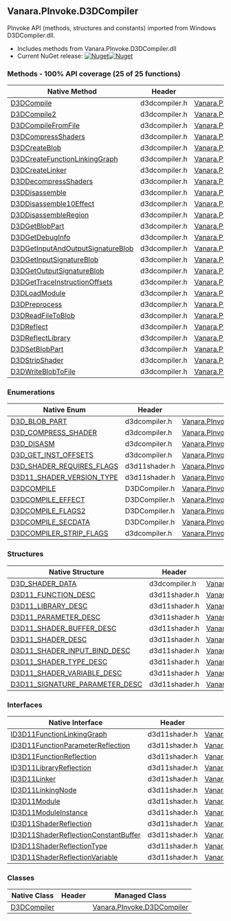 ## Vanara.PInvoke.D3DCompiler  
PInvoke API (methods, structures and constants) imported from Windows D3DCompiler.dll.

- Includes methods from Vanara.PInvoke.D3DCompiler.dll  
- Current NuGet release: [![Nuget](https://img.shields.io/nuget/v/Vanara.PInvoke.D3DCompiler?logo=nuget&style=flat-square)![Nuget](https://img.shields.io/nuget/dt/Vanara.PInvoke.D3DCompiler?label=%20&style=flat-square)](https://www.nuget.org/packages/Vanara.PInvoke.D3DCompiler)  
### Methods - 100% API coverage (25 of 25 functions)  
Native Method | Header | Managed Method  
--- | --- | ---  
[D3DCompile](https://www.google.com/search?num=5&q=D3DCompile+site%3Alearn.microsoft.com) | d3dcompiler.h | [Vanara.PInvoke.D3DCompiler.D3DCompile](https://github.com/dahall/Vanara/search?l=C%23&q=D3DCompile)  
[D3DCompile2](https://www.google.com/search?num=5&q=D3DCompile2+site%3Alearn.microsoft.com) | d3dcompiler.h | [Vanara.PInvoke.D3DCompiler.D3DCompile2](https://github.com/dahall/Vanara/search?l=C%23&q=D3DCompile2)  
[D3DCompileFromFile](https://www.google.com/search?num=5&q=D3DCompileFromFile+site%3Alearn.microsoft.com) | d3dcompiler.h | [Vanara.PInvoke.D3DCompiler.D3DCompileFromFile](https://github.com/dahall/Vanara/search?l=C%23&q=D3DCompileFromFile)  
[D3DCompressShaders](https://www.google.com/search?num=5&q=D3DCompressShaders+site%3Alearn.microsoft.com) | d3dcompiler.h | [Vanara.PInvoke.D3DCompiler.D3DCompressShaders](https://github.com/dahall/Vanara/search?l=C%23&q=D3DCompressShaders)  
[D3DCreateBlob](https://www.google.com/search?num=5&q=D3DCreateBlob+site%3Alearn.microsoft.com) | d3dcompiler.h | [Vanara.PInvoke.D3DCompiler.D3DCreateBlob](https://github.com/dahall/Vanara/search?l=C%23&q=D3DCreateBlob)  
[D3DCreateFunctionLinkingGraph](https://www.google.com/search?num=5&q=D3DCreateFunctionLinkingGraph+site%3Alearn.microsoft.com) | d3dcompiler.h | [Vanara.PInvoke.D3DCompiler.D3DCreateFunctionLinkingGraph](https://github.com/dahall/Vanara/search?l=C%23&q=D3DCreateFunctionLinkingGraph)  
[D3DCreateLinker](https://www.google.com/search?num=5&q=D3DCreateLinker+site%3Alearn.microsoft.com) | d3dcompiler.h | [Vanara.PInvoke.D3DCompiler.D3DCreateLinker](https://github.com/dahall/Vanara/search?l=C%23&q=D3DCreateLinker)  
[D3DDecompressShaders](https://www.google.com/search?num=5&q=D3DDecompressShaders+site%3Alearn.microsoft.com) | d3dcompiler.h | [Vanara.PInvoke.D3DCompiler.D3DDecompressShaders](https://github.com/dahall/Vanara/search?l=C%23&q=D3DDecompressShaders)  
[D3DDisassemble](https://www.google.com/search?num=5&q=D3DDisassemble+site%3Alearn.microsoft.com) | d3dcompiler.h | [Vanara.PInvoke.D3DCompiler.D3DDisassemble](https://github.com/dahall/Vanara/search?l=C%23&q=D3DDisassemble)  
[D3DDisassemble10Effect](https://www.google.com/search?num=5&q=D3DDisassemble10Effect+site%3Alearn.microsoft.com) | d3dcompiler.h | [Vanara.PInvoke.D3DCompiler.D3DDisassemble10Effect](https://github.com/dahall/Vanara/search?l=C%23&q=D3DDisassemble10Effect)  
[D3DDisassembleRegion](https://www.google.com/search?num=5&q=D3DDisassembleRegion+site%3Alearn.microsoft.com) | d3dcompiler.h | [Vanara.PInvoke.D3DCompiler.D3DDisassembleRegion](https://github.com/dahall/Vanara/search?l=C%23&q=D3DDisassembleRegion)  
[D3DGetBlobPart](https://www.google.com/search?num=5&q=D3DGetBlobPart+site%3Alearn.microsoft.com) | d3dcompiler.h | [Vanara.PInvoke.D3DCompiler.D3DGetBlobPart](https://github.com/dahall/Vanara/search?l=C%23&q=D3DGetBlobPart)  
[D3DGetDebugInfo](https://www.google.com/search?num=5&q=D3DGetDebugInfo+site%3Alearn.microsoft.com) | d3dcompiler.h | [Vanara.PInvoke.D3DCompiler.D3DGetDebugInfo](https://github.com/dahall/Vanara/search?l=C%23&q=D3DGetDebugInfo)  
[D3DGetInputAndOutputSignatureBlob](https://www.google.com/search?num=5&q=D3DGetInputAndOutputSignatureBlob+site%3Alearn.microsoft.com) | d3dcompiler.h | [Vanara.PInvoke.D3DCompiler.D3DGetInputAndOutputSignatureBlob](https://github.com/dahall/Vanara/search?l=C%23&q=D3DGetInputAndOutputSignatureBlob)  
[D3DGetInputSignatureBlob](https://www.google.com/search?num=5&q=D3DGetInputSignatureBlob+site%3Alearn.microsoft.com) | d3dcompiler.h | [Vanara.PInvoke.D3DCompiler.D3DGetInputSignatureBlob](https://github.com/dahall/Vanara/search?l=C%23&q=D3DGetInputSignatureBlob)  
[D3DGetOutputSignatureBlob](https://www.google.com/search?num=5&q=D3DGetOutputSignatureBlob+site%3Alearn.microsoft.com) | d3dcompiler.h | [Vanara.PInvoke.D3DCompiler.D3DGetOutputSignatureBlob](https://github.com/dahall/Vanara/search?l=C%23&q=D3DGetOutputSignatureBlob)  
[D3DGetTraceInstructionOffsets](https://www.google.com/search?num=5&q=D3DGetTraceInstructionOffsets+site%3Alearn.microsoft.com) | d3dcompiler.h | [Vanara.PInvoke.D3DCompiler.D3DGetTraceInstructionOffsets](https://github.com/dahall/Vanara/search?l=C%23&q=D3DGetTraceInstructionOffsets)  
[D3DLoadModule](https://www.google.com/search?num=5&q=D3DLoadModule+site%3Alearn.microsoft.com) | d3dcompiler.h | [Vanara.PInvoke.D3DCompiler.D3DLoadModule](https://github.com/dahall/Vanara/search?l=C%23&q=D3DLoadModule)  
[D3DPreprocess](https://www.google.com/search?num=5&q=D3DPreprocess+site%3Alearn.microsoft.com) | d3dcompiler.h | [Vanara.PInvoke.D3DCompiler.D3DPreprocess](https://github.com/dahall/Vanara/search?l=C%23&q=D3DPreprocess)  
[D3DReadFileToBlob](https://www.google.com/search?num=5&q=D3DReadFileToBlob+site%3Alearn.microsoft.com) | d3dcompiler.h | [Vanara.PInvoke.D3DCompiler.D3DReadFileToBlob](https://github.com/dahall/Vanara/search?l=C%23&q=D3DReadFileToBlob)  
[D3DReflect](https://www.google.com/search?num=5&q=D3DReflect+site%3Alearn.microsoft.com) | d3dcompiler.h | [Vanara.PInvoke.D3DCompiler.D3DReflect](https://github.com/dahall/Vanara/search?l=C%23&q=D3DReflect)  
[D3DReflectLibrary](https://www.google.com/search?num=5&q=D3DReflectLibrary+site%3Alearn.microsoft.com) | d3dcompiler.h | [Vanara.PInvoke.D3DCompiler.D3DReflectLibrary](https://github.com/dahall/Vanara/search?l=C%23&q=D3DReflectLibrary)  
[D3DSetBlobPart](https://www.google.com/search?num=5&q=D3DSetBlobPart+site%3Alearn.microsoft.com) | d3dcompiler.h | [Vanara.PInvoke.D3DCompiler.D3DSetBlobPart](https://github.com/dahall/Vanara/search?l=C%23&q=D3DSetBlobPart)  
[D3DStripShader](https://www.google.com/search?num=5&q=D3DStripShader+site%3Alearn.microsoft.com) | d3dcompiler.h | [Vanara.PInvoke.D3DCompiler.D3DStripShader](https://github.com/dahall/Vanara/search?l=C%23&q=D3DStripShader)  
[D3DWriteBlobToFile](https://www.google.com/search?num=5&q=D3DWriteBlobToFile+site%3Alearn.microsoft.com) | d3dcompiler.h | [Vanara.PInvoke.D3DCompiler.D3DWriteBlobToFile](https://github.com/dahall/Vanara/search?l=C%23&q=D3DWriteBlobToFile)  
### Enumerations  
Native Enum | Header | Managed Enum  
--- | --- | ---  
[D3D_BLOB_PART](https://www.google.com/search?num=5&q=D3D_BLOB_PART+site%3Alearn.microsoft.com) | d3dcompiler.h | [Vanara.PInvoke.D3DCompiler.D3D_BLOB_PART](https://github.com/dahall/Vanara/search?l=C%23&q=D3D_BLOB_PART)  
[D3D_COMPRESS_SHADER](https://www.google.com/search?num=5&q=D3D_COMPRESS_SHADER+site%3Alearn.microsoft.com) | d3dcompiler.h | [Vanara.PInvoke.D3DCompiler.D3D_COMPRESS_SHADER](https://github.com/dahall/Vanara/search?l=C%23&q=D3D_COMPRESS_SHADER)  
[D3D_DISASM](https://www.google.com/search?num=5&q=D3D_DISASM+site%3Alearn.microsoft.com) | d3dcompiler.h | [Vanara.PInvoke.D3DCompiler.D3D_DISASM](https://github.com/dahall/Vanara/search?l=C%23&q=D3D_DISASM)  
[D3D_GET_INST_OFFSETS](https://www.google.com/search?num=5&q=D3D_GET_INST_OFFSETS+site%3Alearn.microsoft.com) | d3dcompiler.h | [Vanara.PInvoke.D3DCompiler.D3D_GET_INST_OFFSETS](https://github.com/dahall/Vanara/search?l=C%23&q=D3D_GET_INST_OFFSETS)  
[D3D_SHADER_REQUIRES_FLAGS](https://www.google.com/search?num=5&q=D3D_SHADER_REQUIRES_FLAGS+site%3Alearn.microsoft.com) | d3d11shader.h | [Vanara.PInvoke.D3DCompiler.D3D_SHADER_REQUIRES_FLAGS](https://github.com/dahall/Vanara/search?l=C%23&q=D3D_SHADER_REQUIRES_FLAGS)  
[D3D11_SHADER_VERSION_TYPE](https://www.google.com/search?num=5&q=D3D11_SHADER_VERSION_TYPE+site%3Alearn.microsoft.com) | d3d11shader.h | [Vanara.PInvoke.D3DCompiler.D3D11_SHADER_VERSION_TYPE](https://github.com/dahall/Vanara/search?l=C%23&q=D3D11_SHADER_VERSION_TYPE)  
[D3DCOMPILE](https://www.google.com/search?num=5&q=D3DCOMPILE+site%3Alearn.microsoft.com) | D3DCompiler.h | [Vanara.PInvoke.D3DCompiler.D3DCOMPILE](https://github.com/dahall/Vanara/search?l=C%23&q=D3DCOMPILE)  
[D3DCOMPILE_EFFECT](https://www.google.com/search?num=5&q=D3DCOMPILE_EFFECT+site%3Alearn.microsoft.com) | D3DCompiler.h | [Vanara.PInvoke.D3DCompiler.D3DCOMPILE_EFFECT](https://github.com/dahall/Vanara/search?l=C%23&q=D3DCOMPILE_EFFECT)  
[D3DCOMPILE_FLAGS2](https://www.google.com/search?num=5&q=D3DCOMPILE_FLAGS2+site%3Alearn.microsoft.com) | D3DCompiler.h | [Vanara.PInvoke.D3DCompiler.D3DCOMPILE_FLAGS2](https://github.com/dahall/Vanara/search?l=C%23&q=D3DCOMPILE_FLAGS2)  
[D3DCOMPILE_SECDATA](https://www.google.com/search?num=5&q=D3DCOMPILE_SECDATA+site%3Alearn.microsoft.com) | D3DCompiler.h | [Vanara.PInvoke.D3DCompiler.D3DCOMPILE_SECDATA](https://github.com/dahall/Vanara/search?l=C%23&q=D3DCOMPILE_SECDATA)  
[D3DCOMPILER_STRIP_FLAGS](https://www.google.com/search?num=5&q=D3DCOMPILER_STRIP_FLAGS+site%3Alearn.microsoft.com) | d3dcompiler.h | [Vanara.PInvoke.D3DCompiler.D3DCOMPILER_STRIP_FLAGS](https://github.com/dahall/Vanara/search?l=C%23&q=D3DCOMPILER_STRIP_FLAGS)  
### Structures  
Native Structure | Header | Managed Structure  
--- | --- | ---  
[D3D_SHADER_DATA](https://www.google.com/search?num=5&q=D3D_SHADER_DATA+site%3Alearn.microsoft.com) | d3dcompiler.h | [Vanara.PInvoke.D3DCompiler.D3D_SHADER_DATA](https://github.com/dahall/Vanara/search?l=C%23&q=D3D_SHADER_DATA)  
[D3D11_FUNCTION_DESC](https://www.google.com/search?num=5&q=D3D11_FUNCTION_DESC+site%3Alearn.microsoft.com) | d3d11shader.h | [Vanara.PInvoke.D3DCompiler.D3D11_FUNCTION_DESC](https://github.com/dahall/Vanara/search?l=C%23&q=D3D11_FUNCTION_DESC)  
[D3D11_LIBRARY_DESC](https://www.google.com/search?num=5&q=D3D11_LIBRARY_DESC+site%3Alearn.microsoft.com) | d3d11shader.h | [Vanara.PInvoke.D3DCompiler.D3D11_LIBRARY_DESC](https://github.com/dahall/Vanara/search?l=C%23&q=D3D11_LIBRARY_DESC)  
[D3D11_PARAMETER_DESC](https://www.google.com/search?num=5&q=D3D11_PARAMETER_DESC+site%3Alearn.microsoft.com) | d3d11shader.h | [Vanara.PInvoke.D3DCompiler.D3D11_PARAMETER_DESC](https://github.com/dahall/Vanara/search?l=C%23&q=D3D11_PARAMETER_DESC)  
[D3D11_SHADER_BUFFER_DESC](https://www.google.com/search?num=5&q=D3D11_SHADER_BUFFER_DESC+site%3Alearn.microsoft.com) | d3d11shader.h | [Vanara.PInvoke.D3DCompiler.D3D11_SHADER_BUFFER_DESC](https://github.com/dahall/Vanara/search?l=C%23&q=D3D11_SHADER_BUFFER_DESC)  
[D3D11_SHADER_DESC](https://www.google.com/search?num=5&q=D3D11_SHADER_DESC+site%3Alearn.microsoft.com) | d3d11shader.h | [Vanara.PInvoke.D3DCompiler.D3D11_SHADER_DESC](https://github.com/dahall/Vanara/search?l=C%23&q=D3D11_SHADER_DESC)  
[D3D11_SHADER_INPUT_BIND_DESC](https://www.google.com/search?num=5&q=D3D11_SHADER_INPUT_BIND_DESC+site%3Alearn.microsoft.com) | d3d11shader.h | [Vanara.PInvoke.D3DCompiler.D3D11_SHADER_INPUT_BIND_DESC](https://github.com/dahall/Vanara/search?l=C%23&q=D3D11_SHADER_INPUT_BIND_DESC)  
[D3D11_SHADER_TYPE_DESC](https://www.google.com/search?num=5&q=D3D11_SHADER_TYPE_DESC+site%3Alearn.microsoft.com) | d3d11shader.h | [Vanara.PInvoke.D3DCompiler.D3D11_SHADER_TYPE_DESC](https://github.com/dahall/Vanara/search?l=C%23&q=D3D11_SHADER_TYPE_DESC)  
[D3D11_SHADER_VARIABLE_DESC](https://www.google.com/search?num=5&q=D3D11_SHADER_VARIABLE_DESC+site%3Alearn.microsoft.com) | d3d11shader.h | [Vanara.PInvoke.D3DCompiler.D3D11_SHADER_VARIABLE_DESC](https://github.com/dahall/Vanara/search?l=C%23&q=D3D11_SHADER_VARIABLE_DESC)  
[D3D11_SIGNATURE_PARAMETER_DESC](https://www.google.com/search?num=5&q=D3D11_SIGNATURE_PARAMETER_DESC+site%3Alearn.microsoft.com) | d3d11shader.h | [Vanara.PInvoke.D3DCompiler.D3D11_SIGNATURE_PARAMETER_DESC](https://github.com/dahall/Vanara/search?l=C%23&q=D3D11_SIGNATURE_PARAMETER_DESC)  
### Interfaces  
Native Interface | Header | Managed Interface  
--- | --- | ---  
[ID3D11FunctionLinkingGraph](https://www.google.com/search?num=5&q=ID3D11FunctionLinkingGraph+site%3Alearn.microsoft.com) | d3d11shader.h | [Vanara.PInvoke.D3DCompiler.ID3D11FunctionLinkingGraph](https://github.com/dahall/Vanara/search?l=C%23&q=ID3D11FunctionLinkingGraph)  
[ID3D11FunctionParameterReflection](https://www.google.com/search?num=5&q=ID3D11FunctionParameterReflection+site%3Alearn.microsoft.com) | d3d11shader.h | [Vanara.PInvoke.D3DCompiler.ID3D11FunctionParameterReflection](https://github.com/dahall/Vanara/search?l=C%23&q=ID3D11FunctionParameterReflection)  
[ID3D11FunctionReflection](https://www.google.com/search?num=5&q=ID3D11FunctionReflection+site%3Alearn.microsoft.com) | d3d11shader.h | [Vanara.PInvoke.D3DCompiler.ID3D11FunctionReflection](https://github.com/dahall/Vanara/search?l=C%23&q=ID3D11FunctionReflection)  
[ID3D11LibraryReflection](https://www.google.com/search?num=5&q=ID3D11LibraryReflection+site%3Alearn.microsoft.com) | d3d11shader.h | [Vanara.PInvoke.D3DCompiler.ID3D11LibraryReflection](https://github.com/dahall/Vanara/search?l=C%23&q=ID3D11LibraryReflection)  
[ID3D11Linker](https://www.google.com/search?num=5&q=ID3D11Linker+site%3Alearn.microsoft.com) | d3d11shader.h | [Vanara.PInvoke.D3DCompiler.ID3D11Linker](https://github.com/dahall/Vanara/search?l=C%23&q=ID3D11Linker)  
[ID3D11LinkingNode](https://www.google.com/search?num=5&q=ID3D11LinkingNode+site%3Alearn.microsoft.com) | d3d11shader.h | [Vanara.PInvoke.D3DCompiler.ID3D11LinkingNode](https://github.com/dahall/Vanara/search?l=C%23&q=ID3D11LinkingNode)  
[ID3D11Module](https://www.google.com/search?num=5&q=ID3D11Module+site%3Alearn.microsoft.com) | d3d11shader.h | [Vanara.PInvoke.D3DCompiler.ID3D11Module](https://github.com/dahall/Vanara/search?l=C%23&q=ID3D11Module)  
[ID3D11ModuleInstance](https://www.google.com/search?num=5&q=ID3D11ModuleInstance+site%3Alearn.microsoft.com) | d3d11shader.h | [Vanara.PInvoke.D3DCompiler.ID3D11ModuleInstance](https://github.com/dahall/Vanara/search?l=C%23&q=ID3D11ModuleInstance)  
[ID3D11ShaderReflection](https://www.google.com/search?num=5&q=ID3D11ShaderReflection+site%3Alearn.microsoft.com) | d3d11shader.h | [Vanara.PInvoke.D3DCompiler.ID3D11ShaderReflection](https://github.com/dahall/Vanara/search?l=C%23&q=ID3D11ShaderReflection)  
[ID3D11ShaderReflectionConstantBuffer](https://www.google.com/search?num=5&q=ID3D11ShaderReflectionConstantBuffer+site%3Alearn.microsoft.com) | d3d11shader.h | [Vanara.PInvoke.D3DCompiler.ID3D11ShaderReflectionConstantBuffer](https://github.com/dahall/Vanara/search?l=C%23&q=ID3D11ShaderReflectionConstantBuffer)  
[ID3D11ShaderReflectionType](https://www.google.com/search?num=5&q=ID3D11ShaderReflectionType+site%3Alearn.microsoft.com) | d3d11shader.h | [Vanara.PInvoke.D3DCompiler.ID3D11ShaderReflectionType](https://github.com/dahall/Vanara/search?l=C%23&q=ID3D11ShaderReflectionType)  
[ID3D11ShaderReflectionVariable](https://www.google.com/search?num=5&q=ID3D11ShaderReflectionVariable+site%3Alearn.microsoft.com) | d3d11shader.h | [Vanara.PInvoke.D3DCompiler.ID3D11ShaderReflectionVariable](https://github.com/dahall/Vanara/search?l=C%23&q=ID3D11ShaderReflectionVariable)  
### Classes  
Native Class | Header | Managed Class  
--- | --- | ---  
[D3DCompiler](https://www.google.com/search?num=5&q=D3DCompiler+site%3Alearn.microsoft.com) |  | [Vanara.PInvoke.D3DCompiler](https://github.com/dahall/Vanara/search?l=C%23&q=D3DCompiler)  
